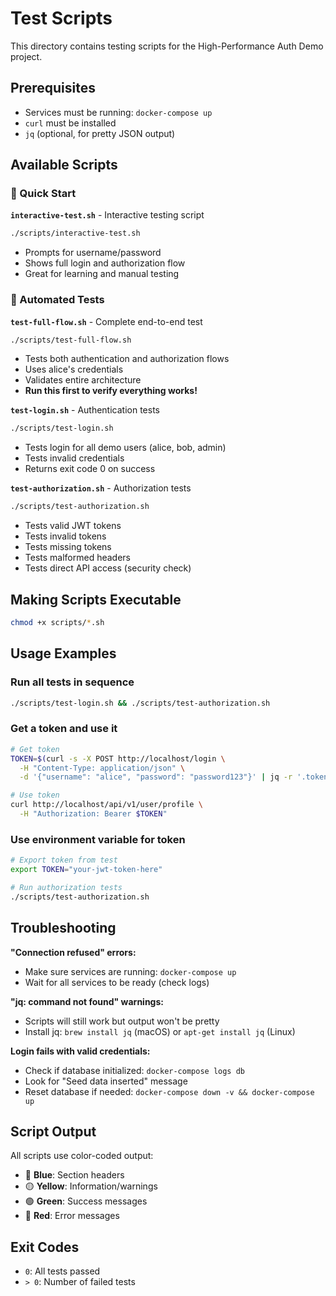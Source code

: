 # Test Scripts

This directory contains testing scripts for the High-Performance Auth Demo project.

## Prerequisites

- Services must be running: `docker-compose up`
- `curl` must be installed
- `jq` (optional, for pretty JSON output)

## Available Scripts

### 🚀 Quick Start

**`interactive-test.sh`** - Interactive testing script

```bash
./scripts/interactive-test.sh
```

- Prompts for username/password
- Shows full login and authorization flow
- Great for learning and manual testing

### 🧪 Automated Tests

**`test-full-flow.sh`** - Complete end-to-end test

```bash
./scripts/test-full-flow.sh
```

- Tests both authentication and authorization flows
- Uses alice's credentials
- Validates entire architecture
- **Run this first to verify everything works!**

**`test-login.sh`** - Authentication tests

```bash
./scripts/test-login.sh
```

- Tests login for all demo users (alice, bob, admin)
- Tests invalid credentials
- Returns exit code 0 on success

**`test-authorization.sh`** - Authorization tests

```bash
./scripts/test-authorization.sh
```

- Tests valid JWT tokens
- Tests invalid tokens
- Tests missing tokens
- Tests malformed headers
- Tests direct API access (security check)

## Making Scripts Executable

```bash
chmod +x scripts/*.sh
```

## Usage Examples

### Run all tests in sequence

```bash
./scripts/test-login.sh && ./scripts/test-authorization.sh
```

### Get a token and use it

```bash
# Get token
TOKEN=$(curl -s -X POST http://localhost/login \
  -H "Content-Type: application/json" \
  -d '{"username": "alice", "password": "password123"}' | jq -r '.token')

# Use token
curl http://localhost/api/v1/user/profile \
  -H "Authorization: Bearer $TOKEN"
```

### Use environment variable for token

```bash
# Export token from test
export TOKEN="your-jwt-token-here"

# Run authorization tests
./scripts/test-authorization.sh
```

## Troubleshooting

**"Connection refused" errors:**

- Make sure services are running: `docker-compose up`
- Wait for all services to be ready (check logs)

**"jq: command not found" warnings:**

- Scripts will still work but output won't be pretty
- Install jq: `brew install jq` (macOS) or `apt-get install jq` (Linux)

**Login fails with valid credentials:**

- Check if database initialized: `docker-compose logs db`
- Look for "Seed data inserted" message
- Reset database if needed: `docker-compose down -v && docker-compose up`

## Script Output

All scripts use color-coded output:

- 🔵 **Blue**: Section headers
- 🟡 **Yellow**: Information/warnings
- 🟢 **Green**: Success messages
- 🔴 **Red**: Error messages

## Exit Codes

- `0`: All tests passed
- `> 0`: Number of failed tests
